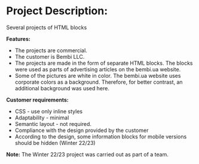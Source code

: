 # Project Description:

Several projects of HTML blocks

**Features:**

- The projects are commercial.
- The customer is Bembi LLC.
- The projects are made in the form of separate HTML blocks. The blocks were
  used as parts of advertising articles on the bembi.ua website.
- Some of the pictures are white in color. The bembi.ua website uses corporate
  colors as a background. Therefore, for better contrast, an additional
  background was used here.

**Customer requirements:**

- CSS - use only inline styles
- Adaptability - minimal
- Semantic layout - not required.
- Compliance with the design provided by the customer
- According to the design, some information blocks for mobile versions should be
  hidden (Winter 22/23)

**Note:** The Winter 22/23 project was carried out as part of a team.

